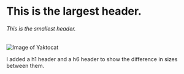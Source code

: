 # This is the largest header.

###### This is the smallest header.

![Image of Yaktocat](https://octodex.github.com/images/yaktocat.png)











I added a h1 header and a h6 header to show the difference in sizes between them.
